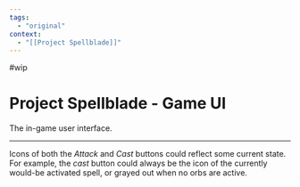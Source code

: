 ```yaml
---
tags:
  - "original"
context:
  - "[[Project Spellblade]]"
---
```


#wip

# Project Spellblade - Game UI

The in-game user interface.

---

Icons of both the _Attack_ and _Cast_ buttons could reflect some current state. For example, the _cast_ button could always be the icon of the currently would-be activated spell, or grayed out when no orbs are active.
